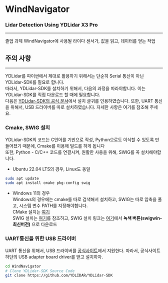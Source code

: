 # WindNavigator
### Lidar Detection Using YDLidar X3 Pro
---
졸업 과제 WindNavigator에 사용될 라이다 센서가, 값을 읽고, 데이터를 얻는 작업 <br>


## 주의 사항
---
YDLidar를 파이썬에서 제대로 활용하기 위해서는 단순히 Serial 통신이 아닌 YDLidar-SDK를 필요로 합니다.<br>
따라서, YDLidar-SDK를 설치하기 위해서, 다음의 과정을 따라야합니다. 이는 YDLidar-SDK를 직접 다운로드 할 때에 필요합니다. <br>
다음은 [YDLidar-SDK의 공식 문서](https://github.com/YDLIDAR/YDLidar-SDK/blob/master/doc/howto/how_to_build_and_install.md)에서 설치 글귀를 인용하였습니다. 
또한, UART 통신을 위해서, USB 드라이버를 따로 설치하였습니다. 자세한 사항은 여기를 참조해 주세요.

### Cmake, SWIG 설치
YDLidar-SDK의 코드는 C언어를 기반으로 작성, Python으로도 이식할 수 있도록 만들어졌기 때문에, Cmake를 이용해 빌드를 하게 됩니다 <br>
또한, Python - C/C++ 코드를 연결시켜, 원활한 사용을 위해, SWIG를 꼭 설치해야합니다.
- Ubuntu 22.04 LTS의 경우, Linux도 동일
```bash
sudo apt update
sudo apt install cmake pkg-config swig
```
- Windows 11의 경우<br>
Windows의 경우에는 cmake를 따로 검색해서 설치하고, SWIG는 따로 압축을 풀고, 시스템 변수 PATH를 지정해야합니다.<br>
CMake 설치는 [여기](https://velog.io/@labghost/Window-Cmake-install) <br>
SWIG 설치는 [여기](https://www.youtube.com/watch?v=c6O_6_FbBnk&ab_channel=ITSH%21TS)를 참조하고, SWIG 설치 링크는 [여기](https://sourceforge.net/projects/swig/files/)에서 **녹색 버튼(swigwin-최신버전)** 으로 다운로드 <br>

### UART통신을 위한 USB 드라이버 
UART 통신을 위해서, USB 드라이버를 [공식사이트](https://www.ydlidar.com/service_support)에서 지원한다. 따라서, 공식사이트 하단의 USB adapter board driver를 받고 설치하자.
```bash
cd WindNavigator
# Clone YDLidar-SDK Source Code 
git clone https://github.com/YDLIDAR/YDLidar-SDK

```
